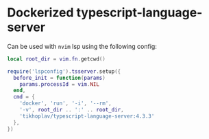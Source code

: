 # Dockerized typescript-language-server

Can be used with `nvim` lsp using the following config:

```lua
local root_dir = vim.fn.getcwd()

require('lspconfig').tsserver.setup({
  before_init = function(params)
    params.processId = vim.NIL
  end,
  cmd = {
    'docker', 'run', '-i', '--rm',
    '-v', root_dir .. ':' .. root_dir,
    'tikhoplav/typescript-language-server:4.3.3'
  },
})
```

